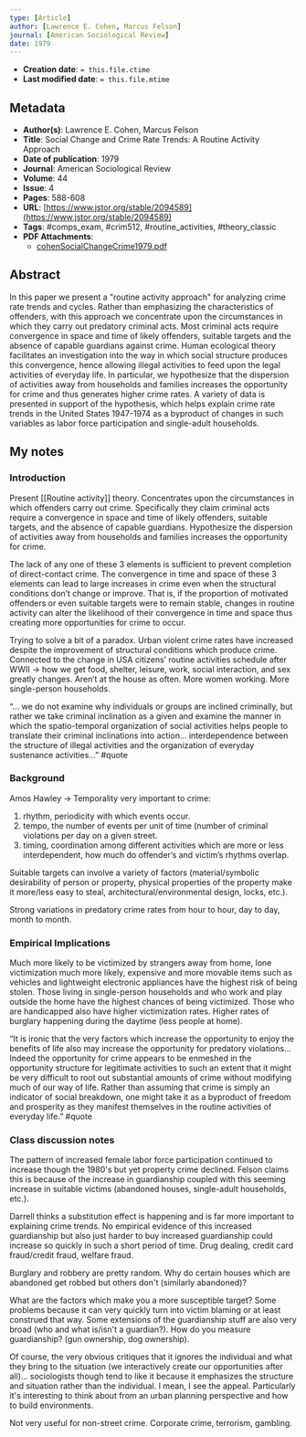 ```yaml
---
type: [Article]
author: [Lawrence E. Cohen, Marcus Felson]
journal: [American Sociological Review]
date: 1979
---
```


* **Creation date**: `= this.file.ctime`
* **Last modified date**: `= this.file.mtime`

## Metadata

* **Author(s)**: Lawrence E. Cohen, Marcus Felson
* **Title**: Social Change and Crime Rate Trends: A Routine Activity Approach
* **Date of publication**: 1979
* **Journal**: American Sociological Review
* **Volume**: 44
* **Issue**: 4
* **Pages**: 588-608
* **URL**: [https://www.jstor.org/stable/2094589](https://www.jstor.org/stable/2094589)
* **Tags**: #comps_exam, #crim512, #routine_activities, #theory_classic
* **PDF Attachments**:
  * [cohenSocialChangeCrime1979.pdf](zotero://open-pdf/library/items/U6VFAHI4)

## Abstract

In this paper we present a "routine activity approach" for analyzing crime rate trends and cycles. Rather than emphasizing the characteristics of offenders, with this approach we concentrate upon the circumstances in which they carry out predatory criminal acts. Most criminal acts require convergence in space and time of likely offenders, suitable targets and the absence of capable guardians against crime. Human ecological theory facilitates an investigation into the way in which social structure produces this convergence, hence allowing illegal activities to feed upon the legal activities of everyday life. In particular, we hypothesize that the dispersion of activities away from households and families increases the opportunity for crime and thus generates higher crime rates. A variety of data is presented in support of the hypothesis, which helps explain crime rate trends in the United States 1947-1974 as a byproduct of changes in such variables as labor force participation and single-adult households.

## My notes

### Introduction

Present [[Routine activity]] theory. Concentrates upon the circumstances in which offenders carry out crime. Specifically they claim criminal acts require a convergence in space and time of likely offenders, suitable targets, and the absence of capable guardians. Hypothesize the dispersion of activities away from households and families increases the opportunity for crime.

The lack of any one of these 3 elements is sufficient to prevent completion of direct-contact crime. The convergence in time and space of these 3 elements can lead to large increases in crime even when the structural conditions don’t change or improve. That is, if the proportion of motivated offenders or even suitable targets were to remain stable, changes in routine activity can alter the likelihood of their convergence in time and space thus creating more opportunities for crime to occur.

Trying to solve a bit of a paradox. Urban violent crime rates have increased despite the improvement of structural conditions which produce crime. Connected to the change in USA citizens’ routine activities schedule after WWII → how we get food, shelter, leisure, work, social interaction, and sex greatly changes. Aren’t at the house as often. More women working. More single-person households.

“... we do not examine why individuals or groups are inclined criminally, but rather we take criminal inclination as a given and examine the manner in which the spatio-temporal organization of social activities helps people to translate their criminal inclinations into action… interdependence between the structure of illegal activities and the organization of everyday sustenance activities...” #quote 

### Background

Amos Hawley -> Temporality very important to crime:
1) rhythm, periodicity with which events occur.
2) tempo, the number of events per unit of time (number of criminal violations per day on a given street.
3) timing, coordination among different activities which are more or less interdependent, how much do offender’s and victim’s rhythms overlap.

Suitable targets can involve a variety of factors (material/symbolic desirability of person or property, physical properties of the property make it more/less easy to steal, architectural/environmental design, locks, etc.).

Strong variations in predatory crime rates from hour to hour, day to day, month to month.

### Empirical Implications

Much more likely to be victimized by strangers away from home, lone victimization much more likely, expensive and more movable items such as vehicles and lightweight electronic appliances have the highest risk of being stolen. Those living in single-person households and who work and play outside the home have the highest chances of being victimized. Those who are handicapped also have higher victimization rates. Higher rates of burglary happening during the daytime (less people at home).

“It is ironic that the very factors which increase the opportunity to enjoy the benefits of life also may increase the opportunity for predatory violations… Indeed the opportunity for crime appears to be enmeshed in the opportunity structure for legitimate activities to such an extent that it might be very difficult to root out substantial amounts of crime without modifying much of our way of life. Rather than assuming that crime is simply an indicator of social breakdown, one might take it as a byproduct of freedom and prosperity as they manifest themselves in the routine activities of everyday life.” #quote 

### Class discussion notes

The pattern of increased female labor force participation continued to increase though the 1980's but yet property crime declined. Felson claims this is because of the increase in guardianship coupled with this seeming increase in suitable victims (abandoned houses, single-adult households, etc.).

Darrell thinks a substitution effect is happening and is far more important to explaining crime trends. No empirical evidence of this increased guardianship but also just harder to buy increased guardianship could increase so quickly in such a short period of time. Drug dealing, credit card fraud/credit fraud, welfare fraud.

Burglary and robbery are pretty random. Why do certain houses which are abandoned get robbed but others don't (similarly abandoned)?

What are the factors which make you a more susceptible target? Some problems because it can very quickly turn into victim blaming or at least construed that way. Some extensions of the guardianship stuff are also very broad (who and what is/isn't a guardian?). How do you measure guardianship? (gun ownership, dog ownership).

Of course, the very obvious critiques that it ignores the individual and what they bring to the situation (we interactively create our opportunities after all)... sociologists though tend to like it because it emphasizes the structure and situation rather than the individual. I mean, I see the appeal. Particularly it's interesting to think about from an urban planning perspective and how to build environments.

Not very useful for non-street crime. Corporate crime, terrorism, gambling.